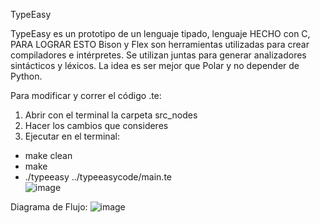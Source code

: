 TypeEasy 

TypeEasy es un prototipo de un lenguaje tipado, lenguaje HECHO con C, PARA LOGRAR ESTO Bison y Flex son herramientas utilizadas para crear compiladores e intérpretes. Se utilizan juntas para generar analizadores sintácticos y léxicos. La idea es ser mejor que Polar y no depender de Python.

Para modificar y correr el código .te: 

1. Abrir con el terminal la carpeta src_nodes
2. Hacer los cambios que consideres
3. Ejecutar en el terminal:
   
* make clean
* make
*  ./typeeasy ../typeeasycode/main.te  
![image](https://github.com/user-attachments/assets/2bd25ba1-657e-4880-997c-22ac0d5b2e01)

Diagrama de Flujo:
![image](https://github.com/user-attachments/assets/120f6734-bf12-4bbe-aedf-ba4372f169f9)




